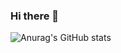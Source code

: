 ### Hi there 👋

![Anurag's GitHub stats](https://github-readme-stats.vercel.app/api?username=TameemAlsharif&theme=nord&show_icons=true)
